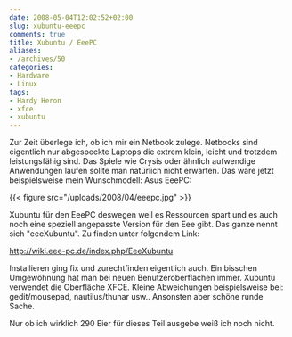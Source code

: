 ```yaml
---
date: 2008-05-04T12:02:52+02:00
slug: xubuntu-eeepc
comments: true
title: Xubuntu / EeePC
aliases:
- /archives/50
categories:
- Hardware
- Linux
tags:
- Hardy Heron
- xfce
- xubuntu
---
```


Zur Zeit überlege ich, ob ich mir ein Netbook zulege. Netbooks sind
eigentlich nur abgespeckte Laptops die extrem klein, leicht und trotzdem
leistungsfähig sind. Das Spiele wie Crysis oder ähnlich aufwendige
Anwendungen laufen sollte man natürlich nicht erwarten.  Das wäre jetzt
beispielsweise mein Wunschmodell: Asus EeePC:

{{< figure src="/uploads/2008/04/eeepc.jpg" >}}

Xubuntu für den EeePC deswegen weil es Ressourcen spart und es auch noch
eine speziell angepasste Version für den Eee gibt. Das ganze nennt sich
"eeeXubuntu". Zu finden unter folgendem Link:

http://wiki.eee-pc.de/index.php/EeeXubuntu

Installieren ging fix und zurechtfinden eigentlich auch. Ein bisschen
Umgewöhnung hat man bei neuen Benutzeroberflächen immer. Xubuntu verwendet
die Oberfläche XFCE.  Kleine Abweichungen beispielsweise bei:
gedit/mousepad, nautilus/thunar usw.. Ansonsten aber schöne runde Sache.

Nur ob ich wirklich 290 Eier für dieses Teil ausgebe weiß ich noch nicht.
